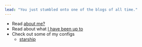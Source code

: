 ```yaml
---
lead: "You just stumbled onto one of the blogs of all time."
---
```




- Read [about me?](/about)
- Read about what [I have been up to](/posts)
- Check out some of my configs
    - [starship](/dotfiles/starship)
